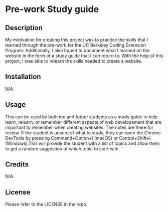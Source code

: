 # Pre-work Study guide

## Description
My motivation for creating this project was to practice the skills that I learned through the pre-work for the UC Berkeley Coding Extension Program. Additionally, I also hoped to document what I learned on the website in the form of a study guide that I can return to. With the help of this project, I was able to relearn the skills needed to create a website.


## Installation
N/A

## Usage
This can be used by both me and future students as a study guide to help learn, relearn, or remember different aspects of web developement that are important to remember when creating websites. The notes are there for review. If the student is unsure of what to study, they can open the Chrome DevTools by pressing Command+Option+I (macOS) or Control+Shift+I (Windows).This will provide the student with a list of topics and allow them to get a random suggestion of which topic to start with.

## Credits
N/A

## License
Please refer to the LICENSE in the repo.